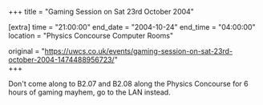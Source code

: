 +++
title = "Gaming Session on Sat 23rd October 2004"

[extra]
time = "21:00:00"
end_date = "2004-10-24"
end_time = "04:00:00"
location = "Physics Concourse Computer Rooms"

original = "https://uwcs.co.uk/events/gaming-session-on-sat-23rd-october-2004-1474488956723/"    
+++

Don't come along to B2.07 and B2.08 along the Physics Concourse for 6 hours of gaming mayhem, go to the LAN instead.

